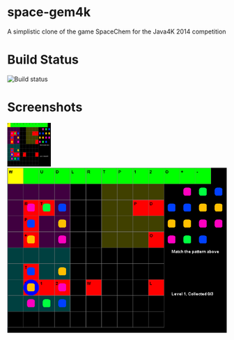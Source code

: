 # space-gem4k
A simplistic clone of the game SpaceChem for the Java4K 2014 competition

# Build Status
![Build status](https://travis-ci.org/voidstar69/space-gem4k.svg?branch=master)

# Screenshots
![Thumbnail](screenshots/complex-thumbnail.png)
![Screenshot](screenshots/complex.png)
